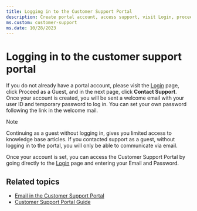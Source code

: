 ```yaml
---
title: Logging in to the Customer Support Portal
description: Create portal account, access support, visit Login, proceed as guest, click Contact Support. After creation, log in with provided credentials.
ms.custom: customer-support
ms.date: 10/28/2023
---
```


# Logging in to the customer support portal

If you do not already have a portal account, please visit the [Login](../index.yml) page, click Proceed as a Guest, and in the next page, click **Contact Support**. Once your account is created, you will be sent a welcome email with your user ID and temporary password to log in. You can set your own password following the link in the welcome mail.

> [!NOTE]
> Continuing as a guest without logging in, gives you limited access to knowledge base articles. If you
> contacted support as a guest, without logging in to the portal, you will only be able to communicate via email.

Once your account is set, you can access the Customer Support Portal by going directly to the [Login](../index.yml) page and entering your Email and Password.

## Related topics

- [Email in the Customer Support Portal](xcs-email-in-the-customer-support-portal.md)
- [Customer Support Portal Guide](xcs-customer-support-portal-guide.md)
